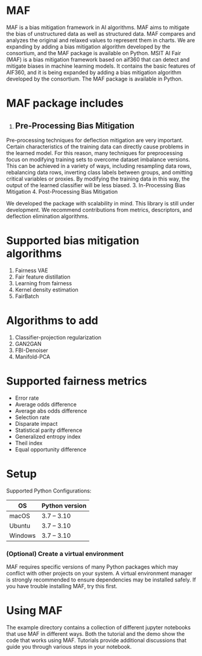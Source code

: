 # MAF

MAF is  a bias mitigation framework in AI algorithms.  MAF aims to mitigate the bias of unstructured data as well as structured data. MAF compares and analyzes the original and relaxed values to represent them in charts. We are expanding by adding a bias mitigation algorithm developed by the consortium, and the MAF package is available on Python. MSIT AI Fair (MAF) is a bias mitigation framework based on aif360 that can detect and mitigate biases in machine learning models. It contains the basic features of AIF360, and it is being expanded by adding a bias mitigation algorithm developed by the consortium. The MAF package is available in Python.

# MAF package includes
1. ## Pre-Processing Bias Mitigation
Pre-processing techniques for deflection mitigation are very important. Certain characteristics of the training data can directly cause problems in the learned model. For this reason, many techniques for preprocessing focus on modifying training sets to overcome dataset imbalance versions. This can be achieved in a variety of ways, including resampling data rows, rebalancing data rows, inverting class labels between groups, and omitting critical variables or proxies. By modifying the training data in this way, the output of the learned classifier will be less biased.
3. In-Processing Bias Mitigation
4. Post-Processing Bias Mitigation

We developed the package with scalability in mind. This library is still under development. We recommend contributions from metrics, descriptors, and deflection elimination algorithms.

# Supported bias mitigation algorithms
1. Fairness VAE
2. Fair feature distillation
3. Learning from fairness
4. Kernel density estimation
5. FairBatch

# Algorithms to add
1.  Classifier-projection regularization
2.  GAN2GAN
3.  FBI-Denoiser
4.  Manifold-PCA


# Supported fairness metrics
* Error rate	
* Average odds difference
* Average abs odds difference
* Selection rate	
* Disparate impact
* Statistical parity difference
* Generalized entropy index
* Theil index
* Equal opportunity difference


# Setup
Supported Python Configurations:

| OS      | Python version |
| ------- | -------------- |
| macOS   | 3.7 – 3.10     |
| Ubuntu  | 3.7 – 3.10     |
| Windows | 3.7 – 3.10     |

### (Optional) Create a virtual environment

MAF requires specific versions of many Python packages which may conflict
with other projects on your system. A virtual environment manager is strongly
recommended to ensure dependencies may be installed safely. If you have trouble
installing MAF, try this first.


# Using MAF
The example directory contains a collection of different jupyter notebooks that use MAF in different ways. Both the tutorial and the demo show the code that works using MAF. Tutorials provide additional discussions that guide you through various steps in your notebook.
